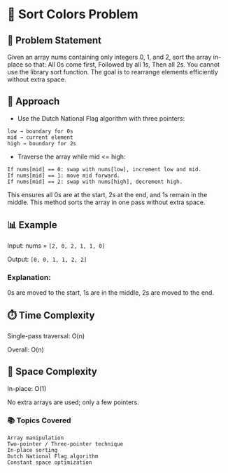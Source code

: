# 🎨 Sort Colors Problem

## 📘 Problem Statement
Given an array nums containing only integers 0, 1, and 2, sort the array in-place so that:
All 0s come first,
Followed by all 1s,
Then all 2s.
You cannot use the library sort function. The goal is to rearrange elements efficiently without extra space.

## 🧠 Approach
- Use the Dutch National Flag algorithm with three pointers:
```
low → boundary for 0s
mid → current element
high → boundary for 2s
```

- Traverse the array while mid <= high:
```
If nums[mid] == 0: swap with nums[low], increment low and mid.
If nums[mid] == 1: move mid forward.
If nums[mid] == 2: swap with nums[high], decrement high.
```

This ensures all 0s are at the start, 2s at the end, and 1s remain in the middle.
This method sorts the array in one pass without extra space.

## 📊 Example

Input:
nums = `[2, 0, 2, 1, 1, 0]`

Output: `[0, 0, 1, 1, 2, 2]`

### Explanation:
0s are moved to the start,
1s are in the middle,
2s are moved to the end.

## ⏱️ Time Complexity
Single-pass traversal: O(n)

Overall: O(n)

## 🧮 Space Complexity
In-place: O(1)

No extra arrays are used; only a few pointers.

### 📚 Topics Covered
```
Array manipulation
Two-pointer / Three-pointer technique
In-place sorting
Dutch National Flag algorithm
Constant space optimization
```
